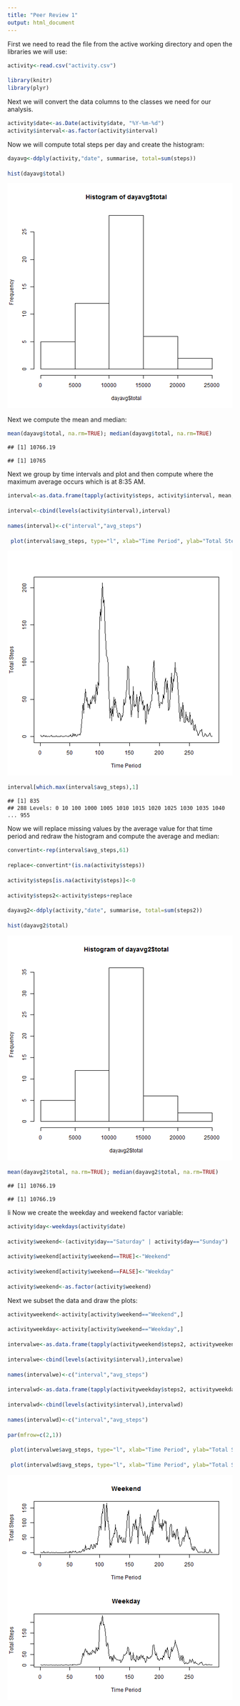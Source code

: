 ```yaml
---
title: "Peer Review 1"
output: html_document
---
```


First we need to read the file from the active working directory and open the libraries we will use:


```r
activity<-read.csv("activity.csv")

library(knitr)
library(plyr)
```

Next we will convert the data columns to the classes we need for our analysis.


```r
activity$date<-as.Date(activity$date, "%Y-%m-%d")
activity$interval<-as.factor(activity$interval)
```

Now we will compute total steps per day and create the histogram:


```r
dayavg<-ddply(activity,"date", summarise, total=sum(steps))

hist(dayavg$total)
```

![plot of chunk unnamed-chunk-3](figure/unnamed-chunk-3-1.png) 

Next we compute the mean and median:


```r
mean(dayavg$total, na.rm=TRUE); median(dayavg$total, na.rm=TRUE)
```

```
## [1] 10766.19
```

```
## [1] 10765
```

Next we group by time intervals and plot and then compute where the maximum average occurs which is at 8:35 AM.


```r
interval<-as.data.frame(tapply(activity$steps, activity$interval, mean, na.rm=TRUE))

interval<-cbind(levels(activity$interval),interval)

names(interval)<-c("interval","avg_steps")

 plot(interval$avg_steps, type="l", xlab="Time Period", ylab="Total Steps")
```

![plot of chunk unnamed-chunk-5](figure/unnamed-chunk-5-1.png) 

```r
interval[which.max(interval$avg_steps),1]
```

```
## [1] 835
## 288 Levels: 0 10 100 1000 1005 1010 1015 1020 1025 1030 1035 1040 ... 955
```

Now we will replace missing values by the average value for that time period and redraw the histogram and compute the average and median:


```r
convertint<-rep(interval$avg_steps,61)

replace<-convertint*(is.na(activity$steps))

activity$steps[is.na(activity$steps)]<-0

activity$steps2<-activity$steps+replace

dayavg2<-ddply(activity,"date", summarise, total=sum(steps2))

hist(dayavg2$total)
```

![plot of chunk unnamed-chunk-6](figure/unnamed-chunk-6-1.png) 

```r
mean(dayavg2$total, na.rm=TRUE); median(dayavg2$total, na.rm=TRUE)
```

```
## [1] 10766.19
```

```
## [1] 10766.19
```
li
Now we create the weekday and weekend factor variable:


```r
activity$day<-weekdays(activity$date)

activity$weekend<-(activity$day=="Saturday" | activity$day=="Sunday")

activity$weekend[activity$weekend==TRUE]<-"Weekend"

activity$weekend[activity$weekend==FALSE]<-"Weekday"

activity$weekend<-as.factor(activity$weekend)
```

Next we subset the data and draw the plots:


```r
activityweekend<-activity[activity$weekend=="Weekend",]

activityweekday<-activity[activity$weekend=="Weekday",]

intervalwe<-as.data.frame(tapply(activityweekend$steps2, activityweekend$interval, mean, na.rm=TRUE))

intervalwe<-cbind(levels(activity$interval),intervalwe)

names(intervalwe)<-c("interval","avg_steps")

intervalwd<-as.data.frame(tapply(activityweekday$steps2, activityweekday$interval, mean, na.rm=TRUE))

intervalwd<-cbind(levels(activity$interval),intervalwd)

names(intervalwd)<-c("interval","avg_steps")

par(mfrow=c(2,1))

 plot(intervalwe$avg_steps, type="l", xlab="Time Period", ylab="Total Steps", main="Weekend")

 plot(intervalwd$avg_steps, type="l", xlab="Time Period", ylab="Total Steps", main="Weekday")
```

![plot of chunk unnamed-chunk-8](figure/unnamed-chunk-8-1.png) 
